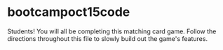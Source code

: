 # bootcampoct15code


Students! You will all be completing this matching card game. Follow the directions throughout this file to slowly build out the game's features.
